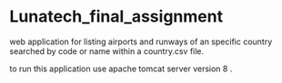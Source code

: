 # Lunatech_final_assignment
web application for listing airports and runways of an specific country searched by code or name within a country.csv file.

to run this application use apache tomcat server version 8 .
